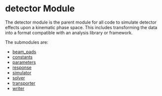 # detector Module

The detector module is the parent module for all code to simulate detector effects upon a kinematic phase space. This includes transforming the data into a format compatible with an analysis library or framework.

The submodules are:

- [beam_pads](./beam_pads.md)
- [constants](./constants.md)
- [parameters](./parameters.md)
- [response](./response.md)
- [simulator](./simulator.md)
- [solver](./solver.md)
- [transporter](./transporter.md)
- [writer](./writer.md)
